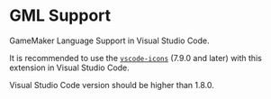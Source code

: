 # GML Support

GameMaker Language Support in Visual Studio Code.

It is recommended to use the [`vscode-icons`](https://github.com/vscode-icons/vscode-icons) (7.9.0 and later) with this extension in Visual Studio Code.

Visual Studio Code version should be higher than 1.8.0.